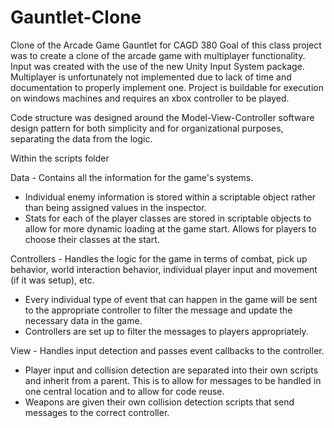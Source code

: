 # Gauntlet-Clone
Clone of the Arcade Game Gauntlet for CAGD 380
Goal of this class project was to create a clone of the arcade game with multiplayer functionality.
Input was created with the use of the new Unity Input System package. Multiplayer is unfortunately
not implemented due to lack of time and documentation to properly implement one. Project is buildable
for execution on windows machines and requires an xbox controller to be played.

Code structure was designed around the Model-View-Controller software design pattern for both simplicity
and for organizational purposes, separating the data from the logic. 

Within the scripts folder

Data - Contains all the information for the game's systems.
  - Individual enemy information is stored within a scriptable object rather than being assigned values in the inspector.
  - Stats for each of the player classes are stored in scriptable objects to allow for more dynamic loading at the game start.
  Allows for players to choose their classes at the start.

Controllers - Handles the logic for the game in terms of combat, pick up behavior, world interaction behavior,
individual player input and movement (if it was setup), etc.
  - Every individual type of event that can happen in the game will be sent to the appropriate controller to filter the message
  and update the necessary data in the game.
  - Controllers are set up to filter the messages to players appropriately. 

View - Handles input detection and passes event callbacks to the controller.
  - Player input and collision detection are separated into their own scripts and inherit from a parent. This is to allow for 
  messages to be handled in one central location and to allow for code reuse.
  - Weapons are given their own collision detection scripts that send messages to the correct controller.


